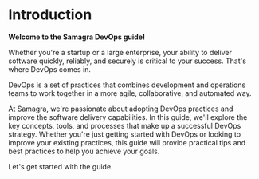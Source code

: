 # Introduction

**Welcome to the Samagra DevOps guide!**

Whether you're a startup or a large enterprise, your ability to deliver software quickly, reliably, and securely is critical to your success. That's where DevOps comes in. 

DevOps is a set of practices that combines development and operations teams to work together in a more agile, collaborative, and automated way. 

At Samagra, we're passionate about adopting DevOps practices and improve the software delivery capabilities. In this guide, we'll explore the key concepts, tools, and processes that make up a successful DevOps strategy. Whether you're just getting started with DevOps or looking to improve your existing practices, this guide will provide practical tips and best practices to help you achieve your goals.

Let's get started with the guide.
